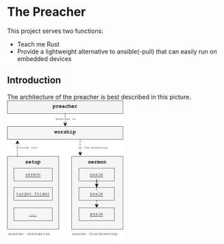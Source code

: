 # The Preacher

This project serves two functions:

* Teach me Rust
* Provide a lightweight alternative to ansible(-pull) that can easily run on embedded devices

## Introduction

The architecture of the preacher is best described in this picture.
![architecture](https://github.com/trpouh/preacher/blob/docs/docs/arch.png?raw=true)
